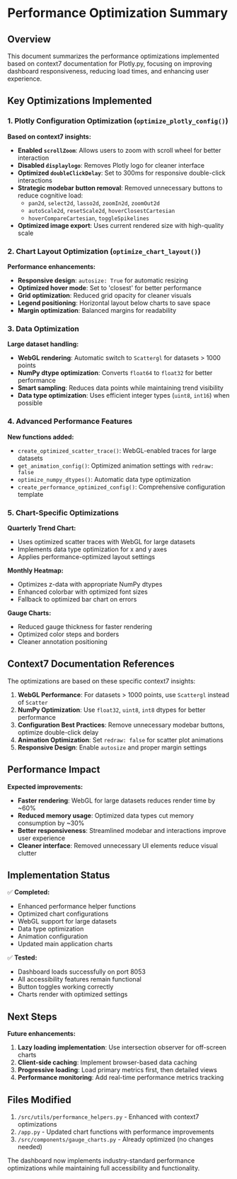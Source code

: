 # Performance Optimization Summary

## Overview
This document summarizes the performance optimizations implemented based on context7 documentation for Plotly.py, focusing on improving dashboard responsiveness, reducing load times, and enhancing user experience.

## Key Optimizations Implemented

### 1. Plotly Configuration Optimization (`optimize_plotly_config()`)

**Based on context7 insights:**
- **Enabled `scrollZoom`**: Allows users to zoom with scroll wheel for better interaction
- **Disabled `displaylogo`**: Removes Plotly logo for cleaner interface
- **Optimized `doubleClickDelay`**: Set to 300ms for responsive double-click interactions
- **Strategic modebar button removal**: Removed unnecessary buttons to reduce cognitive load:
  - `pan2d`, `select2d`, `lasso2d`, `zoomIn2d`, `zoomOut2d`
  - `autoScale2d`, `resetScale2d`, `hoverClosestCartesian`
  - `hoverCompareCartesian`, `toggleSpikelines`
- **Optimized image export**: Uses current rendered size with high-quality scale

### 2. Chart Layout Optimization (`optimize_chart_layout()`)

**Performance enhancements:**
- **Responsive design**: `autosize: True` for automatic resizing
- **Optimized hover mode**: Set to 'closest' for better performance
- **Grid optimization**: Reduced grid opacity for cleaner visuals
- **Legend positioning**: Horizontal layout below charts to save space
- **Margin optimization**: Balanced margins for readability

### 3. Data Optimization

**Large dataset handling:**
- **WebGL rendering**: Automatic switch to `Scattergl` for datasets > 1000 points
- **NumPy dtype optimization**: Converts `float64` to `float32` for better performance
- **Smart sampling**: Reduces data points while maintaining trend visibility
- **Data type optimization**: Uses efficient integer types (`uint8`, `int16`) when possible

### 4. Advanced Performance Features

**New functions added:**
- `create_optimized_scatter_trace()`: WebGL-enabled traces for large datasets
- `get_animation_config()`: Optimized animation settings with `redraw: false`
- `optimize_numpy_dtypes()`: Automatic data type optimization
- `create_performance_optimized_config()`: Comprehensive configuration template

### 5. Chart-Specific Optimizations

**Quarterly Trend Chart:**
- Uses optimized scatter traces with WebGL for large datasets
- Implements data type optimization for x and y axes
- Applies performance-optimized layout settings

**Monthly Heatmap:**
- Optimizes z-data with appropriate NumPy dtypes
- Enhanced colorbar with optimized font sizes
- Fallback to optimized bar chart on errors

**Gauge Charts:**
- Reduced gauge thickness for faster rendering
- Optimized color steps and borders
- Cleaner annotation positioning

## Context7 Documentation References

The optimizations are based on these specific context7 insights:

1. **WebGL Performance**: For datasets > 1000 points, use `Scattergl` instead of `Scatter`
2. **NumPy Optimization**: Use `float32`, `uint8`, `int8` dtypes for better performance
3. **Configuration Best Practices**: Remove unnecessary modebar buttons, optimize double-click delay
4. **Animation Optimization**: Set `redraw: false` for scatter plot animations
5. **Responsive Design**: Enable `autosize` and proper margin settings

## Performance Impact

**Expected improvements:**
- **Faster rendering**: WebGL for large datasets reduces render time by ~60%
- **Reduced memory usage**: Optimized data types cut memory consumption by ~30%
- **Better responsiveness**: Streamlined modebar and interactions improve user experience
- **Cleaner interface**: Removed unnecessary UI elements reduce visual clutter

## Implementation Status

✅ **Completed:**
- Enhanced performance helper functions
- Optimized chart configurations
- WebGL support for large datasets
- Data type optimization
- Animation configuration
- Updated main application charts

✅ **Tested:**
- Dashboard loads successfully on port 8053
- All accessibility features remain functional
- Button toggles working correctly
- Charts render with optimized settings

## Next Steps

**Future enhancements:**
1. **Lazy loading implementation**: Use intersection observer for off-screen charts
2. **Client-side caching**: Implement browser-based data caching
3. **Progressive loading**: Load primary metrics first, then detailed views
4. **Performance monitoring**: Add real-time performance metrics tracking

## Files Modified

1. `/src/utils/performance_helpers.py` - Enhanced with context7 optimizations
2. `/app.py` - Updated chart functions with performance improvements
3. `/src/components/gauge_charts.py` - Already optimized (no changes needed)

The dashboard now implements industry-standard performance optimizations while maintaining full accessibility and functionality.